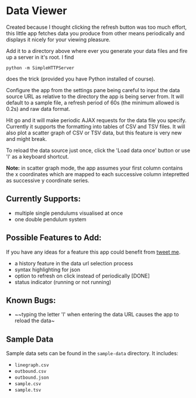 Data Viewer
=============

Created because I thought clicking the refresh button was too much effort, this little app fetches data you produce from other means periodically and displays it nicely for your viewing pleasure.

Add it to a directory above where ever you generate your data files and fire up a server in it's root. I find
````
python -m SimpleHTTPServer
````
does the trick (provided you have Python installed of course).

Configure the app from the settings pane being careful to input the data source URL as relative to the directory the app is being server from. It will default to a sample file, a refresh period of 60s (the minimum allowed is 0.2s) and raw data format.

Hit go and it will make periodic AJAX requests for the data file you specify. Currently it supports the formatting into tables of CSV and TSV files. It will also plot a scatter graph of CSV or TSV data, but this feature is very new and might break.

To reload the data source just once, click the 'Load data once' button or use 'l' as a keyboard shortcut.

**Note:** in scatter graph mode, the app assumes your first column contains the x coordinates which are mapped to each successive column intepretted as successive y coordinate series.

## Currently Supports:

* multiple single pendulums visualised at once
* one double pendulum system

## Possible Features to Add:

If you have any ideas for a feature this app could benefit from [tweet me](https://twitter.com/jeshuamaxey).

* a history feature in the data url selection process
* syntax highlighting for json
* option to refresh on click instead of periodically [DONE]
* status indicator (running or not running)


## Known Bugs:

* ~~typing the letter 'l' when entering the data URL causes the app to reload the data~

## Sample Data
Sample data sets can be found in the `sample-data` directory. It includes:

* `linegraph.csv`
* `outbound.csv`
* `outbound.json`
* `sample.csv`
* `sample.tsv`
